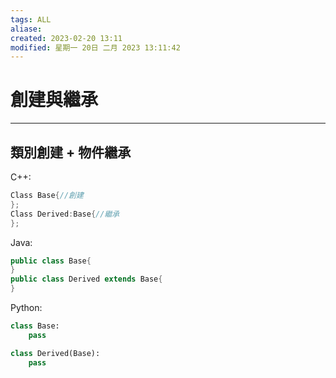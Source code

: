 ```yaml
---
tags: ALL
aliase: 
created: 2023-02-20 13:11
modified: 星期一 20日 二月 2023 13:11:42
---
```


# 創建與繼承
***
## 類別創建 + 物件繼承
C++:
```cpp
Class Base{//創建
};
Class Derived:Base{//繼承
};
```

Java:
```java
public class Base{
}
public class Derived extends Base{
}
```

Python:
```python
class Base:
    pass

class Derived(Base):
    pass
```


